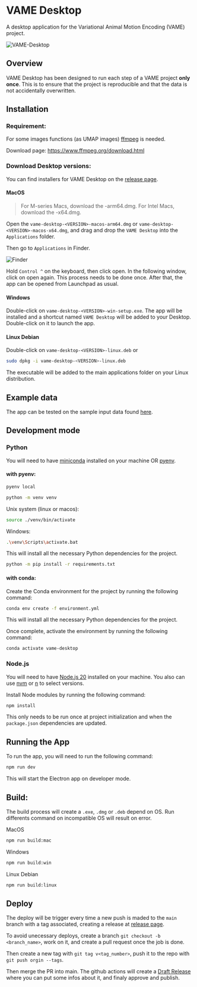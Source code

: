 # VAME Desktop
A desktop application for the Variational Animal Motion Encoding (VAME) project.

![VAME-Desktop](https://github.com/user-attachments/assets/1b834650-14f5-4dff-8ba0-b29f18178337)


## Overview
VAME Desktop has been designed to run each step of a VAME project **only once**. This is to ensure that the project is reproducible and that the data is not accidentally overwritten.

## Installation

### Requirement:

For some images functions (as UMAP images) [ffmpeg](https://www.ffmpeg.org/) is needed.

Download page: https://www.ffmpeg.org/download.html

### Download Desktop versions:

You can find installers for VAME Desktop on the [release page](https://github.com/catalystneuro/vame-desktop/releases).

#### MacOS
> For M-series Macs, download the -arm64.dmg. For Intel Macs, download the -x64.dmg.

Open the `vame-desktop-<VERSION>-macos-arm64.dmg` or `vame-desktop-<VERSION>-macos-x64.dmg`, and drag and drop the `VAME Desktop` into the `Applications` folder.

Then go to `Applications` in Finder.

![Finder](https://github.com/user-attachments/assets/87c1de95-0a61-455d-8582-71ed2958c649)

Hold `Control ^` on the keyboard, then click open. In the following window, click on open again. This process needs to be done once. After that, the app can be opened from Launchpad as usual.

#### Windows

Double-click on `vame-desktop-<VERSION>-win-setup.exe`. The app will be installed and a shortcut named `VAME Desktop` will be added to your Desktop. Double-click on it to launch the app.

#### Linux Debian

Double-click on `vame-desktop-<VERSION>-linux.deb` or

```sh
sudo dpkg -i vame-desktop-<VERSION>-linux.deb
```

The executable will be added to the main applications folder on your Linux distribution.

## Example data

The app can be tested on the sample input data found [here](https://ethoml.github.io/VAME/docs/getting_started/running/#1-download-the-necessary-resources).

## Development mode

### Python
You will need to have [miniconda](https://docs.conda.io/en/latest/miniconda.html) installed on your machine OR [pyenv](https://github.com/pyenv/pyenv).

#### with pyenv:

```bash
pyenv local
```

```bash
python -m venv venv
```

Unix system (linux or macos):
```bash
source ./venv/bin/activate
```

Windows:
```sh
.\venv\Scripts\activate.bat
```

This will install all the necessary Python dependencies for the project.

```bash
python -m pip install -r requirements.txt
```

#### with conda:
Create the Conda environment for the project by running the following command:

```bash
conda env create -f environment.yml 
```
This will install all the necessary Python dependencies for the project.

Once complete, activate the environment by running the following command:
```bash
conda activate vame-desktop
```

### Node.js
You will need to have [Node.js 20](https://nodejs.org/en/) installed on your machine.
You also can use [nvm](https://github.com/nvm-sh/nvm) or [n](https://github.com/tj/n) to select versions.

Install Node modules by running the following command:
```bash
npm install
```

This only needs to be run once at project initialization and when the `package.json` dependencies are updated.

## Running the App
To run the app, you will need to run the following command:
```bash
npm run dev
```

This will start the Electron app on developer mode.

## Build:

The build process will create a `.exe`, `.dmg` or `.deb` depend on OS. Run differents command on incompatible OS will result on error.

MacOS
```bash
npm run build:mac
```

Windows
```bash
npm run build:win
```

Linux Debian
```bash
npm run build:linux
```

## Deploy 

The deploy will be trigger every time a new push is maded to the `main` branch with a tag associated, creating a release at [release page](https://github.com/catalystneuro/vame-desktop/releases).

To avoid unecessary deploys, create a branch `git checkout -b <branch_name>`, work on it, and create a pull request once the job is done.

Then create a new tag with `git tag v<tag_number>`, push it to the repo with `git push orgin --tags`.

Then merge the PR into main. The github actions will create a [Draft Release](https://github.com/catalystneuro/vame-desktop/releases) where you can put some infos about it, and finaly approve and publish. 

